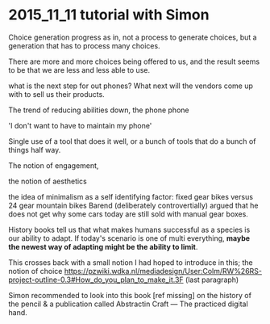 # 2015_11_11 tutorial with Simon

Choice generation progress as in, not a process to generate choices, but a generation that has to process many choices.

There are more and more choices being offered to us, and the result seems to be that we are less and less able to use.

what is the next step for out phones? What next will the vendors come up with to sell us their products.

The trend of reducing abilities down, the phone phone

'I don't want to have to maintain my phone'

Single use of a tool that does it well, or a bunch of tools that do a bunch of things half way.

The notion of engagement,

the notion of aesthetics

the idea of minimalism as a self identifying factor: fixed gear bikes versus 24 gear mountain bikes
Barend (deliberately controvertially) argued that he does not get why some cars today are still sold with manual gear boxes.

History books tell us that what makes humans successful as a species is our ability to adapt. If today's scenario is one of multi everything, **maybe the newest way of adapting might be the ability to limit**.

This crosses back with a small notion I had hoped to introduce in this; the notion of choice https://pzwiki.wdka.nl/mediadesign/User:Colm/RW%26RS-project-outline-0.3#How_do_you_plan_to_make_it.3F (last paragraph)

Simon recommended to look into this book [ref missing] on the history of the pencil & a publication called Abstractin Craft — The practiced digital hand.
